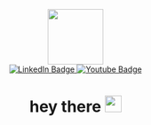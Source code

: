 <div id="header" align="center">
  <img src="https://media.giphy.com/media/LMcB8XospGZO8UQq87/giphy.gif" width="100"/>
  <div id="badges">
    <a href="https://t.me/gallantis">
      <img src="https://img.shields.io/badge/Telegram-blue?style=for-the-badge&logo=telegram&logoColor=white" alt="LinkedIn Badge"/>
    </a>
    <a href="https://vk.com/id692721888">
      <img src="https://img.shields.io/badge/VK-red?style=for-the-badge&logo=vk&logoColor=white" alt="Youtube Badge"/>
    </a> 
  </div>
  <img align-center src="https://komarev.com/ghpvc/?username=frontdevoloper&style=flat-square&color=blue" alt=""/>
  <h1>
    hey there
    <img src="https://media.giphy.com/media/hvRJCLFzcasrR4ia7z/giphy.gif" width="30px"/>
  </h1>
</div>
